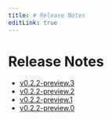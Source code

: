 ```yaml
---
title: # Release Notes
editLink: true
---
```


# Release Notes

- [v0.2.2-preview.3](v0.2.2-preview.3)
- [v0.2.2-preview.2](v0.2.2-preview.2)
- [v0.2.2-preview.1](v0.2.2-preview.1)
- [v0.2.2-preview.0](v0.2.2-preview.0)